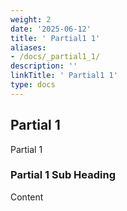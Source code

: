```yaml
---
weight: 2
date: '2025-06-12'
title: ' Partial1 1'
aliases:
- /docs/_partial1_1/
description: ''
linkTitle: ' Partial1 1'
type: docs
---
```


## Partial 1

Partial 1

### Partial 1 Sub Heading

Content

